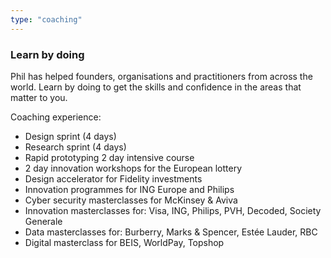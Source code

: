 ```yaml
---
type: "coaching"
---
```


### Learn by doing

Phil has helped founders, organisations and practitioners from across the world. Learn by doing to get the skills and confidence in the areas that matter to you.

Coaching experience:

- Design sprint (4 days)
- Research sprint (4 days)
- Rapid prototyping 2 day intensive course
- 2 day innovation workshops for the European lottery
- Design accelerator for Fidelity investments  
- Innovation programmes for ING Europe and Philips
- Cyber security masterclasses for McKinsey & Aviva
- Innovation masterclasses for: Visa, ING, Philips, PVH,  Decoded, Society Generale
- Data masterclasses for: Burberry, Marks & Spencer, Estée Lauder, RBC
- Digital masterclass for BEIS, WorldPay, Topshop

